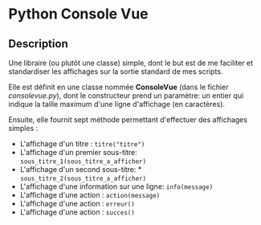 
# Python Console Vue
## Description
Une libraire (ou plutôt une classe) simple, dont le but est de me faciliter et standardiser les affichages sur la sortie standard de mes scripts.

Elle est définit en une classe nommée **ConsoleVue** (dans le fichier *consolevue.py*), dont le constructeur prend un paramètre: un entier qui indique la taille maximum d'une ligne d'affichage (en caractères).

Ensuite, elle fournit sept méthode permettant d'effectuer des affichages simples :

* L'affichage d'un titre : `titre("titre")`
* L'affichage d'un premier sous-titre: `sous_titre_1(sous_titre_a_afficher)`
* L'affichage d'un second sous-titre: * `sous_titre_2(sous_titre_a_afficher)`
* L'affichage d'une information sur une ligne: `info(message)`
* L'affichage d'une action : `action(message)`
* L'affichage d'une action : `erreur()`
* L'affichage d'une action : `succes()` 
